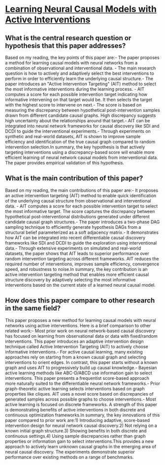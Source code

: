 # [Learning Neural Causal Models with Active Interventions](https://arxiv.org/abs/2109.02429)

## What is the central research question or hypothesis that this paper addresses?

Based on my reading, the key points of this paper are:- The paper proposes a method for learning causal models with neural networks from a combination of observational and interventional data. - The main research question is how to actively and adaptively select the best interventions to perform in order to efficiently learn the underlying causal structure.- The paper introduces an "Active Intervention Targeting" (AIT) method to select the most informative interventions during the learning process. - AIT computes a score for each possible intervention target indicating how informative intervening on that target would be. It then selects the target with the highest score to intervene on next.- The score is based on measuring the discrepancy between hypothetical post-intervention samples drawn from different candidate causal graphs. High discrepancy suggests high uncertainty about the relationships around that target.- AIT can be integrated into neural network frameworks for causal discovery like SDI and DCDI to guide the interventional experiments.- Through experiments on synthetic and real-world datasets, AIT is shown to improve sample efficiency and identification of the true causal graph compared to random intervention selection.In summary, the key hypothesis is that actively targeting interventions using a discrepancy-based score will enable more efficient learning of neural network causal models from interventional data. The paper provides empirical validation of this hypothesis.


## What is the main contribution of this paper?

Based on my reading, the main contributions of this paper are:- It proposes an active intervention targeting (AIT) method to enable quick identification of the underlying causal structure from observational and interventional data. - AIT computes a score for each possible intervention target to select the most informative target. The score captures the discrepancy between hypothetical post-interventional distributions generated under different candidate causal graph structures.- The paper introduces a two-phase DAG sampling technique to efficiently generate hypothesis DAGs from a structural belief parameterized as a soft adjacency matrix.- It demonstrates how AIT can be integrated into recent differentiable causal discovery frameworks like SDI and DCDI to guide the exploration using interventional data.- Through extensive experiments on simulated and real-world datasets, the paper shows that AIT leads to superior performance over random intervention targeting across different frameworks. AIT reduces the required number of interventions, improves sample efficiency, convergence speed, and robustness to noise.In summary, the key contribution is an active intervention targeting method that enables more efficient causal structure discovery by adaptively selecting the most informative interventions based on the current state of a learned neural causal model.


## How does this paper compare to other research in the same field?

This paper proposes a new method for learning causal models with neural networks using active interventions. Here is a brief comparison to other related work:- Most prior work on neural network-based causal discovery has focused on learning from observational data or data with fixed/random interventions. This paper introduces an adaptive intervention design technique called Active Intervention Targeting (AIT) to actively choose informative interventions.- For active causal learning, many existing approaches rely on starting from a known causal graph and selecting interventions to orient edges. In contrast, this paper starts without a known graph and uses AIT to progressively build up causal knowledge.- Bayesian active learning methods like ABC-D/ABCD use information gain to select interventions. This paper presents a frequentist score-based approach more naturally suited to the differentiable neural network frameworks.- Prior graph-theoretic active learning selects interventions based on graph properties like cliques. AIT uses a novel score based on discrepancies of generated samples across possible graphs to choose interventions.- Most active learning is focused on discrete frameworks. A strength of this paper is demonstrating benefits of active interventions in both discrete and continuous optimization frameworks.In summary, the key innovations of this paper compared to prior work are:1) Introducing adaptive, score-based intervention design for neural network causal discovery.2) Not relying on a known initial graph structure.3) Showing benefits in both discrete and continuous settings.4) Using sample discrepancies rather than graph properties or information gain to select interventions.This provides a new approach to actively learn unknown causal graphs in the emerging area of neural causal discovery. The experiments demonstrate superior performance over existing methods on a range of benchmarks.
